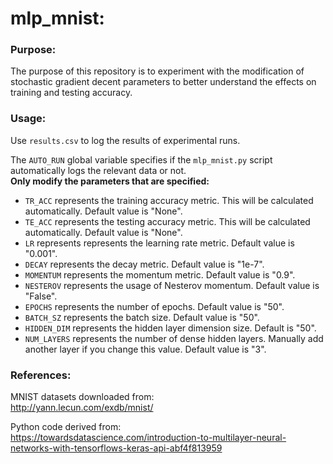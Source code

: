 # mlp_mnist:

### Purpose:
The purpose of this repository is to experiment with the modification of stochastic gradient decent parameters to better understand the effects on training and testing accuracy.

### Usage:
Use `results.csv` to log the results of experimental runs.

The `AUTO_RUN` global variable specifies if the `mlp_mnist.py` script automatically logs the relevant data or not.<br>
**Only modify the parameters that are specified:**<br>
  * `TR_ACC` represents the training accuracy metric. This will be calculated automatically. Default value is "None".<br>
  * `TE_ACC` represents the testing accuracy metric. This will be calculated automatically. Default value is "None".<br>
  * `LR` represents represents the learning rate metric. Default value is "0.001".<br>
  * `DECAY` represents the decay metric. Default value is "1e-7".<br>
  * `MOMENTUM` represents the momentum metric. Default value is "0.9".<br>
  * `NESTEROV` represents the usage of Nesterov momentum. Default value is "False".<br>
  * `EPOCHS` represents the number of epochs. Default value is "50".<br>
  * `BATCH_SZ` represents the batch size. Default value is "50".<br>
  * `HIDDEN_DIM` represents the hidden layer dimension size. Default is "50".<br>
  * `NUM_LAYERS` represents the number of dense hidden layers. Manually add another layer if you change this value. Default value is "3".<br>

### References:

MNIST datasets downloaded from:<br>
http://yann.lecun.com/exdb/mnist/

Python code derived from:<br>
https://towardsdatascience.com/introduction-to-multilayer-neural-networks-with-tensorflows-keras-api-abf4f813959